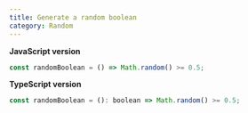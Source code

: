 ```yaml
---
title: Generate a random boolean
category: Random
---
```


**JavaScript version**

```js
const randomBoolean = () => Math.random() >= 0.5;
```

**TypeScript version**

```js
const randomBoolean = (): boolean => Math.random() >= 0.5;
```